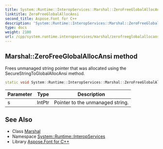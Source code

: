 ```yaml
---
title: System::Runtime::InteropServices::Marshal::ZeroFreeGlobalAllocAnsi method
linktitle: ZeroFreeGlobalAllocAnsi
second_title: Aspose.Font for C++
description: 'System::Runtime::InteropServices::Marshal::ZeroFreeGlobalAllocAnsi method. Frees unmanaged string pointer that was allocated using the SecureStringToGlobalAllocAnsi method in C++.'
type: docs
weight: 2100
url: /cpp/system.runtime.interopservices/marshal/zerofreeglobalallocansi/
---
```

## Marshal::ZeroFreeGlobalAllocAnsi method


Frees unmanaged string pointer that was allocated using the SecureStringToGlobalAllocAnsi method.

```cpp
static void System::Runtime::InteropServices::Marshal::ZeroFreeGlobalAllocAnsi(IntPtr s)
```


| Parameter | Type | Description |
| --- | --- | --- |
| s | IntPtr | Pointer to the unmanaged string. |

## See Also

* Class [Marshal](../)
* Namespace [System::Runtime::InteropServices](../../)
* Library [Aspose.Font for C++](../../../)
